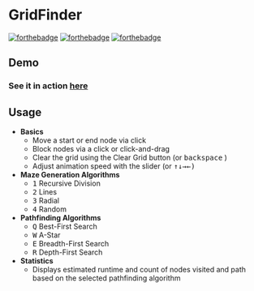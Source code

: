 # GridFinder
[![forthebadge](https://forthebadge.com/images/badges/made-with-JavaScript.svg)](./common/js/main.js) [![forthebadge](https://forthebadge.com/images/badges/uses-css.svg)](./common/css/styles.scss) [![forthebadge](https://forthebadge.com/images/badges/uses-html.svg)](./common/index.html)


## Demo
### See it in action [here](https://sukhjot-sekhon.github.io/GridFinder)


## Usage
* __Basics__
    * Move a start or end node via click
    * Block nodes via a click or click-and-drag
    * Clear the grid using the Clear Grid button (or <kbd>backspace</kbd> )
    * Adjust animation speed with the slider (or <kbd>↑<kbd><kbd>↓<kbd><kbd>→</kbd><kbd>←</kbd>)
* __Maze Generation Algorithms__
  * <kbd>1</kbd> Recursive Division
  * <kbd>2</kbd> Lines
  * <kbd>3</kbd> Radial
  * <kbd>4</kbd> Random
* __Pathfinding Algorithms__
  * <kbd>Q</kbd> Best-First Search
  * <kbd>W</kbd> A-Star
  * <kbd>E</kbd> Breadth-First Search
  * <kbd>R</kbd> Depth-First Search
* __Statistics__
  * Displays estimated runtime and count of nodes visited and path based on the selected pathfinding algorithm